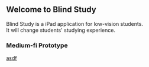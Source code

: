## Welcome to Blind Study

Blind Study is a iPad application for low-vision students.<br>
It will change students' studying experience.

### Medium-fi Prototype

<a href="%C1%D6%C1%A4%C2%F7%B1%DD%C1%F6ǥ%C1%F6.jpg">asdf</a>
